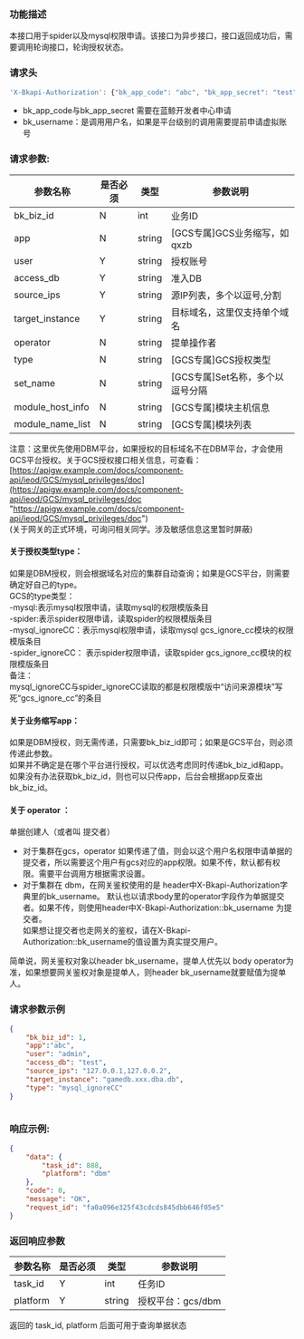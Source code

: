 
### 功能描述

本接口用于spider以及mysql权限申请。该接口为异步接口，接口返回成功后，需要调用轮询接口，轮询授权状态。

### 请求头

```javascript
'X-Bkapi-Authorization': {"bk_app_code": "abc", "bk_app_secret": "test", "bk_username":"wxid"}
```

- bk_app_code与bk_app_secret 需要在蓝鲸开发者中心申请
- bk_username：是调用用户名，如果是平台级别的调用需要提前申请虚拟账号

### 请求参数:

|参数名称|是否必须|类型|参数说明|
|---|---|---|---|
|bk_biz_id|N|int|业务ID|
|app|N|string|[GCS专属]GCS业务缩写，如qxzb|
|user|Y|string|授权账号|
|access_db|Y|string|准入DB|
|source_ips|Y|string|源IP列表，多个以逗号,分割|
|target_instance|Y|string|目标域名，这里仅支持单个域名|
|operator|N|string|提单操作者|
|type|N|string|[GCS专属]GCS授权类型|
|set_name|N|string|[GCS专属]Set名称，多个以逗号分隔|
|module_host_info|N|string|[GCS专属]模块主机信息|
|module_name_list|N|string|[GCS专属]模块列表|

注意：这里优先使用DBM平台，如果授权的目标域名不在DBM平台，才会使用GCS平台授权。关于GCS授权接口相关信息，可查看：[https://apigw.example.com/docs/component-api/ieod/GCS/mysql_privileges/doc](https://apigw.example.com/docs/component-api/ieod/GCS/mysql_privileges/doc "https://apigw.example.com/docs/component-api/ieod/GCS/mysql_privileges/doc")  
(关于网关的正式环境，可询问相关同学。涉及敏感信息这里暂时屏蔽)

#### 关于授权类型type：  
如果是DBM授权，则会根据域名对应的集群自动查询；如果是GCS平台，则需要确定好自己的type。  
GCS的type类型：  
-mysql:表示mysql权限申请，读取mysql的权限模版条目  
-spider:表示spider权限申请，读取spider的权限模版条目  
-mysql_ignoreCC：表示mysql权限申请，读取mysql gcs_ignore_cc模块的权限模版条目  
-spider_ignoreCC： 表示spider权限申请，读取spider gcs_ignore_cc模块的权限模版条目  
备注：  
mysql_ignoreCC与spider_ignoreCC读取的都是权限模版中“访问来源模块”写死“gcs_ignore_cc”的条目

#### 关于业务缩写app：  
如果是DBM授权，则无需传递，只需要bk_biz_id即可；如果是GCS平台，则必须传递此参数。  
如果并不确定是在哪个平台进行授权，可以优选考虑同时传递bk_biz_id和app。如果没有办法获取bk_biz_id，则也可以只传app，后台会根据app反查出bk_biz_id。

#### 关于 operator ：  
单据创建人（或者叫 提交者）

- 对于集群在gcs，operator 如果传递了值，则会以这个用户名权限申请单据的提交者，所以需要这个用户有gcs对应的app权限。如果不传，默认都有权限。需要平台调用方根据需求设置。
- 对于集群在 dbm，在网关鉴权使用的是 header中X-Bkapi-Authorization字典里的bk_username。 默认也以请求body里的operator字段作为单据提交者。如果不传，则使用header中X-Bkapi-Authorization::bk_username 为提交者。  
    如果想让提交者也走网关的鉴权，请在X-Bkapi-Authorization::bk_username的值设置为真实提交用户。

简单说，网关鉴权对象以header bk_username，提单人优先以 body operator为准，如果想要网关鉴权对象是提单人，则header bk_username就要赋值为提单人。

### 请求参数示例


```json
{
	"bk_biz_id": 1,
	"app":"abc",
	"user": "admin",
	"access_db": "test",
	"source_ips": "127.0.0.1,127.0.0.2",
	"target_instance": "gamedb.xxx.dba.db",
	"type": "mysql_ignoreCC"
}



```

### 响应示例:

```json
{
    "data": {
        "task_id": 888,
        "platform": "dbm"
    },
    "code": 0,
    "message": "OK",
    "request_id": "fa0a096e325f43cdcds845dbb646f05e5"
}
```

### 返回响应参数

|参数名称|是否必须|类型|参数说明|
|---|---|---|---|
|task_id|Y|int|任务ID|
|platform|Y|string|授权平台：gcs/dbm|

返回的 task_id, platform 后面可用于查询单据状态